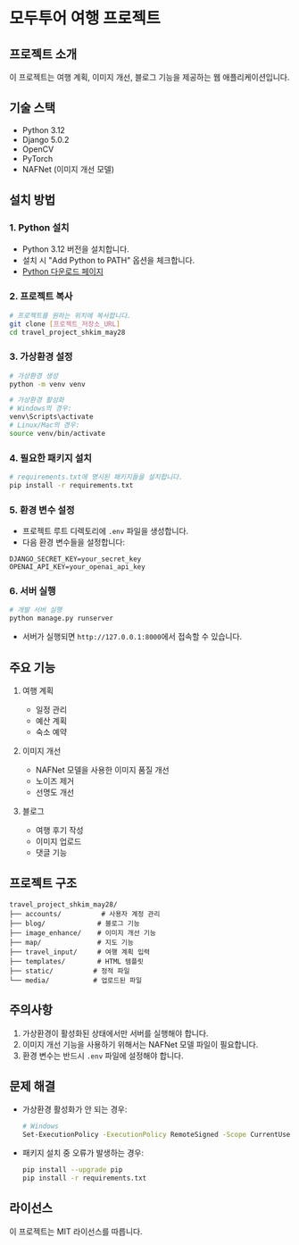 # 모두투어 여행 프로젝트

## 프로젝트 소개
이 프로젝트는 여행 계획, 이미지 개선, 블로그 기능을 제공하는 웹 애플리케이션입니다.

## 기술 스택
- Python 3.12
- Django 5.0.2
- OpenCV
- PyTorch
- NAFNet (이미지 개선 모델)

## 설치 방법

### 1. Python 설치
- Python 3.12 버전을 설치합니다.
- 설치 시 "Add Python to PATH" 옵션을 체크합니다.
- [Python 다운로드 페이지](https://www.python.org/downloads/)

### 2. 프로젝트 복사
```bash
# 프로젝트를 원하는 위치에 복사합니다.
git clone [프로젝트_저장소_URL]
cd travel_project_shkim_may28
```

### 3. 가상환경 설정
```bash
# 가상환경 생성
python -m venv venv

# 가상환경 활성화
# Windows의 경우:
venv\Scripts\activate
# Linux/Mac의 경우:
source venv/bin/activate
```

### 4. 필요한 패키지 설치
```bash
# requirements.txt에 명시된 패키지들을 설치합니다.
pip install -r requirements.txt
```

### 5. 환경 변수 설정
- 프로젝트 루트 디렉토리에 `.env` 파일을 생성합니다.
- 다음 환경 변수들을 설정합니다:
```
DJANGO_SECRET_KEY=your_secret_key
OPENAI_API_KEY=your_openai_api_key
```

### 6. 서버 실행
```bash
# 개발 서버 실행
python manage.py runserver
```
- 서버가 실행되면 `http://127.0.0.1:8000`에서 접속할 수 있습니다.

## 주요 기능
1. 여행 계획
   - 일정 관리
   - 예산 계획
   - 숙소 예약

2. 이미지 개선
   - NAFNet 모델을 사용한 이미지 품질 개선
   - 노이즈 제거
   - 선명도 개선

3. 블로그
   - 여행 후기 작성
   - 이미지 업로드
   - 댓글 기능

## 프로젝트 구조
```
travel_project_shkim_may28/
├── accounts/          # 사용자 계정 관리
├── blog/             # 블로그 기능
├── image_enhance/    # 이미지 개선 기능
├── map/              # 지도 기능
├── travel_input/     # 여행 계획 입력
├── templates/        # HTML 템플릿
├── static/          # 정적 파일
└── media/           # 업로드된 파일
```

## 주의사항
1. 가상환경이 활성화된 상태에서만 서버를 실행해야 합니다.
2. 이미지 개선 기능을 사용하기 위해서는 NAFNet 모델 파일이 필요합니다.
3. 환경 변수는 반드시 `.env` 파일에 설정해야 합니다.

## 문제 해결
- 가상환경 활성화가 안 되는 경우:
  ```bash
  # Windows
  Set-ExecutionPolicy -ExecutionPolicy RemoteSigned -Scope CurrentUser
  ```
- 패키지 설치 중 오류가 발생하는 경우:
  ```bash
  pip install --upgrade pip
  pip install -r requirements.txt
  ```

## 라이선스
이 프로젝트는 MIT 라이선스를 따릅니다. 